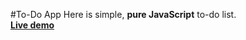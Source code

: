 #To-Do App
Here is simple, **pure JavaScript** to-do list.  
[**Live demo**](https://maciejniedzielski.github.io/todo-app)
